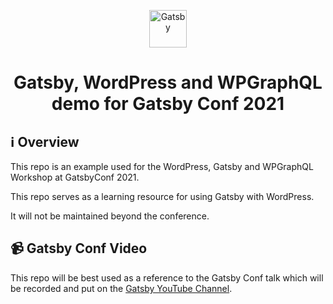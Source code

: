 <p align="center">
  <a href="https://www.gatsbyjs.com/?utm_source=starter&utm_medium=readme&utm_campaign=minimal-starter">
    <img alt="Gatsby" src="https://www.gatsbyjs.com/Gatsby-Monogram.svg" width="60" />
  </a>
</p>
<h1 align="center">
  Gatsby, WordPress and WPGraphQL demo for Gatsby Conf 2021
</h1>

## ℹ️ Overview

This repo is an example used for the WordPress, Gatsby and WPGraphQL Workshop at GatsbyConf 2021. 

This repo serves as a learning resource for using Gatsby with WordPress. 

It will not be maintained beyond the conference.


## 📹 Gatsby Conf Video

This repo will be best used as a reference to the Gatsby Conf talk which will be recorded and put on
the [Gatsby YouTube Channel](https://www.youtube.com/channel/UCjnp770qk7ujOq8Q9wiC82w).
